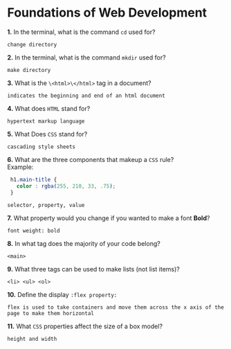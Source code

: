 # Foundations of Web Development

**1.** In the terminal, what is the command `cd` used for?
<!-- enter you answer in the space below -->
```
change directory
```

**2.** In the terminal, what is the command `mkdir` used for?
<!-- enter you answer in the space below -->
```
make directory
```

**3.** What is the `\<html>\</html>` tag in a document?
<!-- enter you answer in the space below -->
```
indicates the beginning and end of an html document
```

**4.** What does `HTML` stand for?
<!-- enter you answer in the space below -->
```
hypertext markup language
```

**5.** What Does `CSS` stand for?
<!-- enter you answer in the space below -->
```
cascading style sheets
```

**6.** What are the three components that makeup a `CSS` rule? <br> Example:
```css
 h1.main-title {
   color : rgba(255, 210, 33, .75);
 }
```
<!-- enter you answer in the space below -->
```
selector, property, value
```

**7.** What property would you change if you wanted to make a font **Bold**?
<!-- enter you answer in the space below -->
```
font weight: bold
```

**8.** In what tag does the majority of your code belong?
<!-- enter you answer in the space below -->
```
<main>
```

**9.** What three tags can be used to make lists (not list items)?
<!-- enter you answer in the space below -->
```
<li> <ul> <ol>
```

**10.** Define the display `:flex property:`
<!-- enter you answer in the space below -->
```
flex is used to take containers and move them across the x axis of the page to make them horizontal
```

**11.** What `CSS` properties affect the size of a box model?
<!-- enter you answer in the space below -->
```
height and width
```